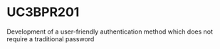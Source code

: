 # UC3BPR201
Development of a user-friendly authentication method which does not require a traditional password
